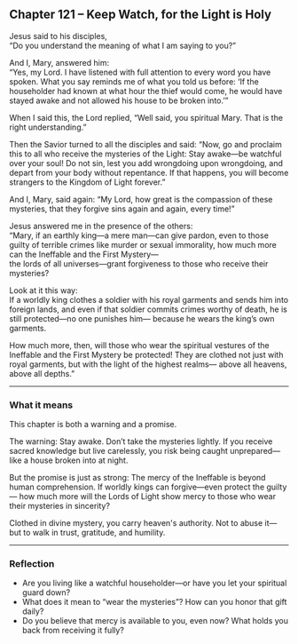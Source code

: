 ## Chapter 121 – Keep Watch, for the Light is Holy

Jesus said to his disciples,  
“Do you understand the meaning of what I am saying to you?”

And I, Mary, answered him:  
“Yes, my Lord. I have listened with full attention to every word you have spoken. What you say reminds me of what you told us before: ‘If the householder had known at what hour the thief would come, he would have stayed awake and not allowed his house to be broken into.’”

When I said this, the Lord replied, “Well said, you spiritual Mary. That is the right understanding.”

Then the Savior turned to all the disciples and said: “Now, go and proclaim this to all who receive the mysteries of the Light: Stay awake—be watchful over your soul! Do not sin, lest you add wrongdoing upon wrongdoing, and depart from your body without repentance.  If that happens, you will become strangers to the Kingdom of Light forever.”

And I, Mary, said again:
“My Lord, how great is the compassion of these mysteries,  that they forgive sins again and again, every time!”

Jesus answered me in the presence of the others:  
“Mary, if an earthly king—a mere man—can give pardon, even to those guilty of terrible crimes like murder or sexual immorality, how much more can the Ineffable and the First Mystery—  
the lords of all universes—grant forgiveness to those who receive their mysteries?

Look at it this way:  
If a worldly king clothes a soldier with his royal garments and sends him into foreign lands, and even if that soldier commits crimes worthy of death, he is still protected—no one punishes him— because he wears the king’s own garments.

How much more, then, will those who wear the spiritual vestures of the Ineffable and the First Mystery be protected! They are clothed not just with royal garments, but with the light of the highest realms— above all heavens, above all depths.”

---

### What it means

This chapter is both a warning and a promise.

The warning: Stay awake. Don’t take the mysteries lightly.
If you receive sacred knowledge but live carelessly, you risk being caught unprepared— like a house broken into at night.

But the promise is just as strong: The mercy of the Ineffable is beyond human comprehension. If worldly kings can forgive—even protect the guilty— how much more will the Lords of Light show mercy
to those who wear their mysteries in sincerity?

Clothed in divine mystery,
you carry heaven's authority.
Not to abuse it—but to walk in trust, gratitude, and humility.

---

### Reflection

* Are you living like a watchful householder—or have you let your spiritual guard down?
* What does it mean to “wear the mysteries”? How can you honor that gift daily?
* Do you believe that mercy is available to you, even now? What holds you back from receiving it fully?
